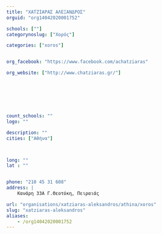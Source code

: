 ```yaml
---
title: "ΧΑΤΖΙΑΡΑΣ ΑΛΕΞΑΝΔΡΟΣ"
orguid: "org14042020001752"

schools: [""]
categorynoslug: ["Χορός"]

categories: ["xoros"]


org_facebook: "https://www.facebook.com/achatziaras"

org_website: ["http://www.chatziaras.gr/"]







count_schools: ""
logo: ""

description: ""
cities: ["Αθήνα"]



long: ""
lat : ""


phone: "210 45 31 608"
address: |
    Κανάρη 33Α Γ.Θεοτόκη, Πειραιάς

url: "organisations/xatziaras-aleksandros/athina/xoros"
slug: "xatziaras-aleksandros"
aliases:
    - /org14042020001752
---
```



